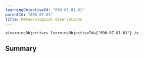 ```yaml
---
learningObjectiveId: "090.07.01.01"
parentId: "090.07.01"
title: Meteorological observations
---
```


```tsx eval
<LearningObjectives learningObjectiveId={"090.07.01.01"} />
```

## Summary
